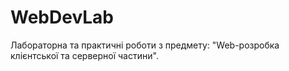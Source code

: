 # WebDevLab
Лабораторна та практичні роботи з предмету: "Web-розробка клієнтської та серверної частини".
